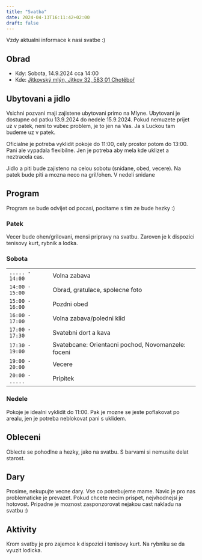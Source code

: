 ```yaml
---
title: "Svatba"
date: 2024-04-13T16:11:42+02:00
draft: false
---
```

Vzdy aktualni informace k nasi svatbe :)

## Obrad
- Kdy: Sobota, 14.9.2024 cca 14:00
- Kde: [Jitkovský mlýn, Jitkov 32, 583 01 Chotěboř][mlyn-gmaps]

## Ubytovani a jidlo
Vsichni pozvani maji zajistene ubytovani primo na Mlyne. Ubytovani je dostupne od patku 13.9.2024 do nedele 15.9.2024. Pokud nemuzete prijet uz v patek, neni to vubec problem, je to jen na Vas. Ja s Luckou tam budeme uz v patek. 

Oficialne je potreba vyklidit pokoje do 11:00, cely prostor potom do 13:00. Pani ale vypadala flexibilne. Jen je potreba aby mela kde uklizet a neztracela cas. 

Jidlo a piti bude zajisteno na celou sobotu (snidane, obed, vecere). Na patek bude piti a mozna neco na gril/ohen. V nedeli snidane

## Program
Program se bude odvijet od pocasi, pocitame s tim ze bude hezky :)

### Patek
Vecer bude ohen/grilovani, mensi pripravy na svatbu. Zaroven je k dispozici tenisovy kurt, rybnik a lodka.

### Sobota

|||
|-|-|
| `..... - 14:00` | Volna zabava |
| `14:00 - 15:00` |	Obrad, gratulace, spolecne foto	|
| `15:00 - 16:00` | Pozdni obed |
| `16:00 - 17:00` | Volna zabava/poledni klid |
| `17:00 - 17:30` | Svatebni dort a kava |
| `17:30 - 19:00` | Svatebcane: Orientacni pochod, Novomanzele: foceni |
| `19:00 - 20:00` | Vecere |
| `20:00 - .....` | Pripitek |

### Nedele
Pokoje je idealni vyklidit do 11:00. Pak je mozne se jeste poflakovat po arealu, jen je potreba neblokovat pani s uklidem. 


## Obleceni
Oblecte se pohodlne a hezky, jako na svatbu. S barvami si nemusite delat starost.


## Dary
Prosime, nekupujte vecne dary. Vse co potrebujeme mame. Navic je pro nas problematicke je prevazet. Pokud chcete necim prispet, nejvhodnejsi je hotovost. Pripadne je moznost zasponzorovat nejakou cast nakladu na svatbu :)


## Aktivity
Krom svatby je pro zajemce k dispozici i tenisovy kurt. Na rybniku se da vyuzit lodicka.

[mlyn-gmaps]: https://www.google.com/maps/place/Penzion+Jitkovsk%C3%BD+Ml%C3%BDn/@49.656829,15.7301791,17z/data=!3m1!4b1!4m9!3m8!1s0x470da892f51bc5ab:0x9361cb6203671d56!5m2!4m1!1i2!8m2!3d49.656829!4d15.7327594!16s%2Fg%2F1tctqcwd?entry=ttu
